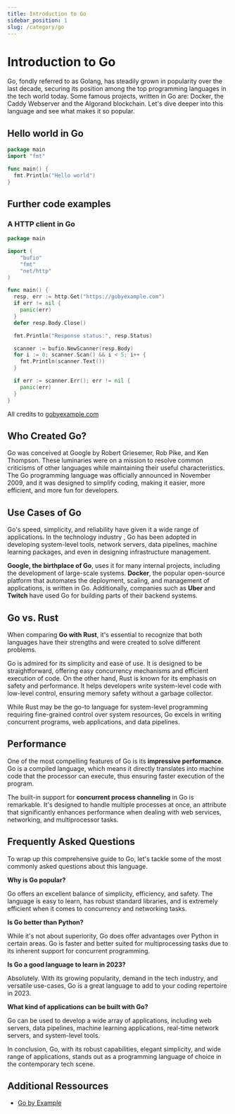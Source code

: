 ```yaml
---
title: Introduction to Go
sidebar_position: 1
slug: /category/go
---
```




# Introduction to Go

Go, fondly referred to as Golang, has steadily grown in popularity over the last decade, securing its position among the top programming languages in the tech world today. 
Some famous projects, written in Go are: Docker, the Caddy Webserver and the Algorand blockchain. 
Let's dive deeper into this language and see what makes it so popular.

## Hello world in Go 

```go 
package main
import "fmt"

func main() {
  fmt.Println("Hello world")
}
```

## Further code examples

### A HTTP client in Go 

```go 
package main

import (
    "bufio"
    "fmt"
    "net/http"
)

func main() {
  resp, err := http.Get("https://gobyexample.com")
  if err != nil {
    panic(err)
  }
  defer resp.Body.Close()

  fmt.Println("Response status:", resp.Status)

  scanner := bufio.NewScanner(resp.Body)
  for i := 0; scanner.Scan() && i < 5; i++ {
    fmt.Println(scanner.Text())
  }

  if err := scanner.Err(); err != nil {
    panic(err)
  }
}
```
All credits to [gobyexample.com](https://gobyexample.com/)

## Who Created Go? 

 Go was conceived at Google  by Robert Griesemer, Rob Pike, and Ken Thompson. These luminaries were on a mission to resolve common criticisms of other languages while maintaining their useful characteristics. The Go programming language was officially announced in November 2009, and it was designed to simplify coding, making it easier, more efficient, and more fun for developers.

##  Use Cases of Go 

Go's speed, simplicity, and reliability have given it a wide range of applications. In the  technology industry , Go has been adopted in developing system-level tools, network servers, data pipelines, machine learning packages, and even in designing infrastructure management.

**Google, the birthplace of Go**, uses it for many internal projects, including the development of large-scale systems. **Docker**, the popular open-source platform that automates the deployment, scaling, and management of applications, is written in Go. Additionally, companies such as **Uber** and **Twitch** have used Go for building parts of their backend systems.

## Go vs. Rust

When comparing **Go with Rust**, it's essential to recognize that both languages have their strengths and were created to solve different problems. 

Go is admired for its simplicity and ease of use. It is designed to be straightforward, offering easy concurrency mechanisms and efficient execution of code. On the other hand, Rust is known for its emphasis on safety and performance. It helps developers write system-level code with low-level control, ensuring memory safety without a garbage collector.

While Rust may be the go-to language for system-level programming requiring fine-grained control over system resources, Go excels in writing concurrent programs, web applications, and data pipelines.

## Performance

One of the most compelling features of Go is its **impressive performance**. Go is a compiled language, which means it directly translates into machine code that the processor can execute, thus ensuring faster execution of the program.

The built-in support for **concurrent process channeling** in Go is remarkable. It's designed to handle multiple processes at once, an attribute that significantly enhances performance when dealing with web services, networking, and multiprocessor tasks. 

## Frequently Asked Questions

To wrap up this comprehensive guide to Go, let's tackle some of the most commonly asked questions about this language.

**Why is Go popular?**

Go offers an excellent balance of simplicity, efficiency, and safety. The language is easy to learn, has robust standard libraries, and is extremely efficient when it comes to concurrency and networking tasks. 

**Is Go better than Python?**

While it's not about superiority, Go does offer advantages over Python in certain areas. Go is faster and better suited for multiprocessing tasks due to its inherent support for concurrent programming.

**Is Go a good language to learn in 2023?**

Absolutely. With its growing popularity, demand in the tech industry, and versatile use-cases, Go is a great language to add to your coding repertoire in 2023.

**What kind of applications can be built with Go?**

Go can be used to develop a wide array of applications, including web servers, data pipelines, machine learning applications, real-time network servers, and system-level tools.

In conclusion, Go, with its robust capabilities, elegant simplicity, and wide range of applications, stands out as a programming language of choice in the contemporary tech scene.



## Additional Ressources

-  [Go by Example](https://gobyexample.com/)
